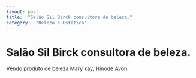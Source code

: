 ```yaml
---
layout: post
title:  "Salão Sil Birck consultora de beleza."
category:  "Beleza e Estética"
---
```


# Salão Sil Birck consultora de beleza.

Vendo produto de beleza Mary kay, Hinode Avon
